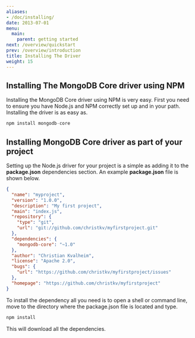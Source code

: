 ```yaml
---
aliases:
- /doc/installing/
date: 2013-07-01
menu:
  main:
    parent: getting started
next: /overview/quickstart
prev: /overview/introduction
title: Installing The Driver
weight: 15
---
```


## Installing The MongoDB Core driver using NPM

Installing the MongoDB Core driver using NPM is very easy. First you need to ensure you have Node.js and NPM correctly set up and in your path. Installing the driver is as easy as.

```js
npm install mongodb-core
```

## Installing MongoDB Core driver as part of your project

Setting up the Node.js driver for your project is a simple as adding it to the **package.json** dependencies section. An example **package.json** file is shown below.

```json
{
  "name": "myproject",
  "version": "1.0.0",
  "description": "My first project",
  "main": "index.js",
  "repository": {
    "type": "git",
    "url": "git://github.com/christkv/myfirstproject.git"
  },
  "dependencies": {
    "mongodb-core": "~1.0"
  },
  "author": "Christian Kvalheim",
  "license": "Apache 2.0",
  "bugs": {
    "url": "https://github.com/christkv/myfirstproject/issues"
  },
  "homepage": "https://github.com/christkv/myfirstproject"
}
```

To install the dependency all you need is to open a shell or command line, move to the directory where the package.json file is located and type.

```js
npm install
```

This will download all the dependencies.